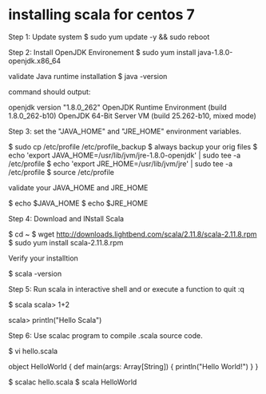 # installing scala for centos 7

Step 1: Update system
 $ sudo yum update -y && sudo reboot

Step 2: Install OpenJDK Environement
 $ sudo yum install java-1.8.0-openjdk.x86_64

validate Java runtime installation
  $ java -version

command should output:

openjdk version "1.8.0_262"
OpenJDK Runtime Environment (build 1.8.0_262-b10)
OpenJDK 64-Bit Server VM (build 25.262-b10, mixed mode)

Step 3: set the "JAVA_HOME" and "JRE_HOME" environment variables.

$ sudo cp /etc/profile /etc/profile_backup $ always backup your orig files 
$ echo 'export JAVA_HOME=/usr/lib/jvm/jre-1.8.0-openjdk' | sudo tee -a /etc/profile
$ echo 'export JRE_HOME=/usr/lib/jvm/jre' | sudo tee -a /etc/profile
$ source /etc/profile

validate your JAVA_HOME and JRE_HOME

$ echo $JAVA_HOME
$ echo $JRE_HOME

Step 4: Download and INstall Scala

$ cd ~
$ wget http://downloads.lightbend.com/scala/2.11.8/scala-2.11.8.rpm
$ sudo yum install scala-2.11.8.rpm

Verify your installtion

$ scala -version

Step 5: Run scala in interactive shell and or execute a function to quit :q

$ scala 
scala> 1+2 

scala> println("Hello Scala")

Step 6: Use scalac program to compile .scala source code.

$ vi hello.scala

object HelloWorld {
  def main(args: Array[String]) {
      println("Hello World!")
  }
}

$ scalac hello.scala
$ scala HelloWorld

